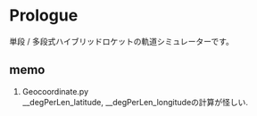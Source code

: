 # Prologue

単段 / 多段式ハイブリッドロケットの軌道シミュレーターです。

## memo

1. Geocoordinate.py  
   __degPerLen_latitude, __degPerLen_longitudeの計算が怪しい.
   
